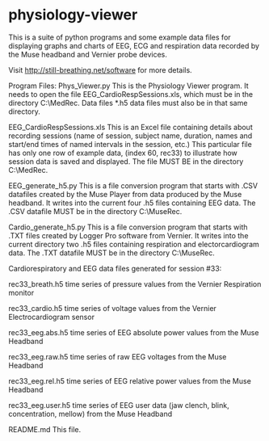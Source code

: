 # physiology-viewer
This is a suite of python programs and some example data files for displaying graphs and charts of EEG, ECG and respiration data recorded by the Muse headband and Vernier probe devices.

Visit http://still-breathing.net/software for more details.

Program Files: 
Phys_Viewer.py   This is the Physiology Viewer program. It needs to open the file EEG_CardioRespSessions.xls, which must be in the directory C:\MedRec. Data files *.h5 data files must also be in that same directory.

EEG_CardioRespSessions.xls   This is an Excel file containing details about recording sessions (name of session, subject name, duration, names and start/end times of named intervals in the session, etc.) This particular file has only one row of example data, (index 60, rec33) to illustrate how session data is saved and displayed. The file MUST BE in the directory C:\MedRec.

EEG_generate_h5.py   This is a file conversion program that starts with .CSV datafiles created by the Muse Player from data produced by the Muse headband. It writes into the current four .h5 files containing EEG data. The .CSV datafile MUST be in the directory C:\MuseRec.

Cardio_generate_h5.py   This is a file conversion program that starts with .TXT files created by Logger Pro software from Vernier. It writes into the current directory two .h5 files containing respiration and electorcardiogram data. The .TXT datafile MUST be in the directory C:\MuseRec.

Cardiorespiratory and EEG data files generated for session #33:

rec33_breath.h5   time series of pressure values from the Vernier Respiration monitor

rec33_cardio.h5   time series of voltage values from the Vernier Electrocardiogram sensor

rec33_eeg.abs.h5  time series of EEG absolute power values from the Muse Headband

rec33_eeg.raw.h5  time series of raw EEG voltages from the Muse Headband

rec33_eeg.rel.h5  time series of EEG relative power values from the Muse Headband

rec33_eeg.user.h5 time series of EEG user data (jaw clench, blink, concentration, mellow) from the Muse Headband

README.md   This file.
